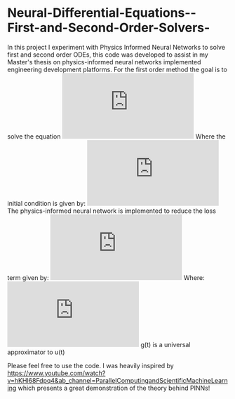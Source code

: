 # Neural-Differential-Equations--First-and-Second-Order-Solvers-
In this project I experiment with Physics Informed Neural Networks to solve first and second order ODEs, this code was developed to assist in my Master's thesis on physics-informed neural networks implemented engineering development platforms.
For the first order method the goal is to solve the equation
![equation](https://latex.codecogs.com/gif.latex?u%27%20%3D%20f%28u%2Ct%29)
Where the initial condition is given by:
![equation](https://latex.codecogs.com/gif.latex?u%280%29%20%3D%20u_%7B0%7D)
The physics-informed neural network is implemented to reduce the loss term given by:
![equation](https://latex.codecogs.com/gif.latex?L%28%5Clambda%29%20%3D%20%5Csum_%7Bi%7D%5CBig%28%5Cfrac%7Bdg%28t_%7Bi%7D%29%7D%7Bdt%7D-f%28g%28t_%7Bi%7D%29%2Ct_%7Bi%7D%29%5CBig%29%5E%7B2%7D)
Where:
![equation](https://latex.codecogs.com/gif.latex?g%28t%29%20%3D%20u_%7B0%7D%20&plus;%20tNN%28t%29)
g(t) is a universal approximator to u(t)


Please feel free to use the code.
I was heavily inspired by https://www.youtube.com/watch?v=hKHl68Fdpq4&ab_channel=ParallelComputingandScientificMachineLearning which presents a great demonstration of the theory behind PINNs!
